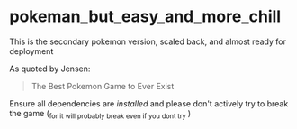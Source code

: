 # pokeman_but_easy_and_more_chill

This is the secondary pokemon version, scaled back, and almost ready for deployment

As quoted by Jensen:
> The Best Pokemon Game to Ever Exist

Ensure all dependencies are _installed_ and please don't actively try to break the game (<sub>for it will probably break even if you dont try </sub>)

